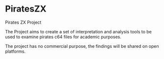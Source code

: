 # PiratesZX
Pirates ZX Project

The Project aims to create a set of interpretation and analysis tools to be used to examine pirates c64 files for academic purposes.

The project has no commercial purpose, the findings will be shared on open platforms.
